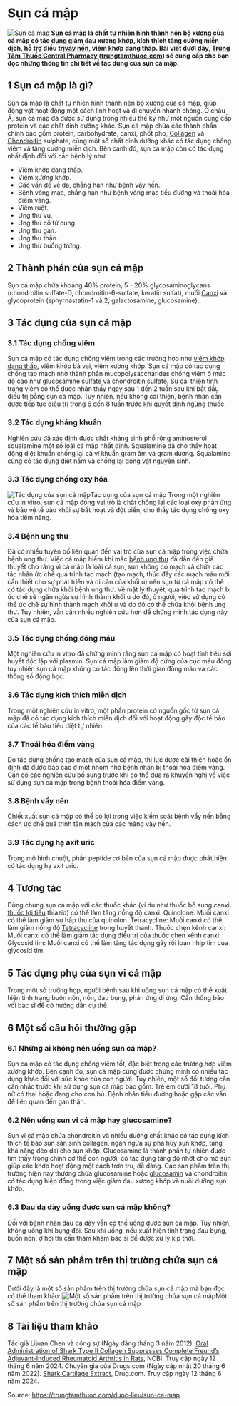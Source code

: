 # Sụn cá mập

![Sụn cá mập ](https://trungtamthuoc.com/images/others/sun-ca-map-va-cong-dung-5718.jpg)
**Sụn ​​cá mập là chất tự nhiên hình thành nên bộ xương của cá mập có tác dụng giảm đau xương khớp, kích thích tăng cường miễn dịch, hỗ trợ điều trị[vảy nến](https://trungtamthuoc.com/bai-viet/benh-vay-nen "vảy nến"), viêm khớp dạng thấp. Bài viết dưới đây, [Trung Tâm Thuốc Central Pharmacy](https://trungtamthuoc.com/ "Trung Tâm Thuốc Central Pharmacy") ([trungtamthuoc.com](https://trungtamthuoc.com/ "trungtamthuoc.com")) sẽ cung cấp cho bạn đọc những thông tin chi tiết về tác dụng của sụn cá mập.**
##  1 Sụn cá mập là gì?
Sụn ​​cá mập là chất tự nhiên hình thành nên bộ xương của cá mập, giúp động vật hoạt động một cách linh hoạt và di chuyển nhanh chóng. Ở châu Á, sụn cá mập đã được sử dụng trong nhiều thế kỷ như một nguồn cung cấp protein và các chất dinh dưỡng khác.
Sụn ​​cá mập chứa các thành phần chính bao gồm protein, carbohydrate, canxi, phốt pho, [Collagen](https://trungtamthuoc.com/hoat-chat/collagen "Collagen") và [Chondroitin](https://trungtamthuoc.com/hoat-chat/chondroitin "Chondroitin") sulphate, cùng một số chất dinh dưỡng khác có tác dụng chống viêm và tăng cường miễn dịch. Bên cạnh đó, sụn cá mập còn có tác dụng nhất định đối với các bệnh lý như:
  * Viêm khớp dạng thấp.
  * Viêm xương khớp.
  * Các vấn đề về da, chẳng hạn như bệnh vẩy nến.
  * Bệnh võng mạc, chẳng hạn như bệnh võng mạc tiểu đường và thoái hóa điểm vàng.
  * Viêm ruột.
  * Ung thư vú.
  * Ung thư cổ tử cung.
  * Ung thu gan.
  * Ung thư thận.
  * Ung thư buồng trứng.


##  2 Thành phần của sụn cá mập
Sụn ​​cá mập chứa khoảng 40% protein, 5 - 20% glycosaminoglycans (chondroitin sulfate-D, chondroitin-6-sulfate, keratin sulfat), muối [Canxi](https://trungtamthuoc.com/hoat-chat/canxi "Canxi") và glycoprotein (sphyrnastatin-1 và 2, galactosamine, glucosamine).
##  3 Tác dụng của sụn cá mập
### 3.1 Tác dụng chống viêm
Sụn ​​cá mập có tác dụng chống viêm trong các trường hợp như [viêm khớp dạng thấp](https://trungtamthuoc.com/bai-viet/viem-khop-dang-thap "viêm khớp dạng thấp"), viêm khớp bả vai, viêm xương khớp. Sụn cá mập có tác dụng chống tạo mạch nhờ thành phần mucopolysaccharides chống viêm ở mức độ cao như glucosamine sulfate và chondroitin sulfate. Sự cải thiện tình trạng viêm có thể được nhận thấy ngay sau 1 đến 2 tuần sau khi bắt đầu điều trị bằng sụn cá mập. Tuy nhiên, nếu không cải thiện, bệnh nhân cần được tiếp tục điều trị trong 6 đến 8 tuần trước khi quyết định ngừng thuốc. 
### 3.2 Tác dụng kháng khuẩn
Nghiên cứu đã xác định được chất kháng sinh phổ rộng aminosterol squalamine một số loài cá mập nhất định. Squalamine đã cho thấy hoạt động diệt khuẩn chống lại cả vi khuẩn gram âm và gram dương. Squalamine cũng có tác dụng diệt nấm và chống lại động vật nguyên sinh.
### 3.3 Tác dụng chống oxy hóa
![Tác dụng của sụn cá mập](https://trungtamthuoc.com/images/item/sun-ca-map-va-cong-dung-1.jpg)Tác dụng của sụn cá mập
Trong một nghiên cứu in vitro, sụn cá mập đóng vai trò là chất chống lại các loại oxy phản ứng và bảo vệ tế bào khỏi sự bất hoạt và đột biến, cho thấy tác dụng chống oxy hóa tiềm năng.
### 3.4 Bệnh ung thư
Đã có nhiều tuyên bố liên quan đến vai trò của sụn cá mập trong việc chữa bệnh ung thư. Việc cá mập hiếm khi mắc [bệnh ung thư](https://trungtamthuoc.com/bai-viet/dai-cuong-ung-thu "bệnh ung thư") đã dẫn đến giả thuyết cho rằng vì cá mập là loài cá sụn, sụn không có mạch và chứa các tác nhân ức chế quá trình tạo mạch (tạo mạch, thúc đẩy các mạch máu mới cần thiết cho sự phát triển và di căn của khối u) nên sụn từ cá mập có thể có tác dụng chữa khỏi bệnh ung thư.
Về mặt lý thuyết, quá trình tạo mạch bị ức chế sẽ ngăn ngừa sự hình thành khối u do đó, ở người, việc sử dụng có thể ức chế sự hình thành mạch khối u và do đó có thể chữa khỏi bệnh ung thư. Tuy nhiên, vẫn cần nhiều nghiên cứu hơn để chứng minh tác dụng này của sụn cá mập.
### 3.5 Tác dụng chống đông máu
Một nghiên cứu in vitro đã chứng minh rằng sụn cá mập có hoạt tính tiêu sợi huyết độc lập với plasmin. Sụn ​​cá mập làm giảm độ cứng của cục máu đông tuy nhiên sụn cá mập không có tác động lên thời gian đông máu và các thông số động học.
### 3.6 Tác dụng kích thích miễn dịch
Trong một nghiên cứu in vitro, một phần protein có nguồn gốc từ sụn cá mập đã có tác dụng kích thích miễn dịch đối với hoạt động gây độc tế bào của các tế bào tiêu diệt tự nhiên.
### 3.7 Thoái hóa điểm vàng
Do tác dụng chống tạo mạch của sụn cá mập, thị lực được cải thiện hoặc ổn định đã được báo cáo ở một nhóm nhỏ bệnh nhân bị thoái hóa điểm vàng. Cần có các nghiên cứu bổ sung trước khi có thể đưa ra khuyến nghị về việc sử dụng sụn cá mập trong bệnh thoái hóa điểm vàng.
### 3.8 Bệnh vẩy nến
Chiết xuất sụn cá mập có thể có lợi trong việc kiểm soát bệnh vẩy nến bằng cách ức chế quá trình tân mạch của các mảng vảy nến.
### 3.9 Tác dụng hạ axit uric
Trong mô hình chuột, phần peptide cơ bản của sụn cá mập được phát hiện có tác dụng hạ axit uric.
##  4 Tương tác
Dùng chung sụn cá mập với các thuốc khác (ví dụ như thuốc bổ sung canxi, [thuốc lợi tiểu](https://trungtamthuoc.com/bai-viet/duoc-ly-thuoc-loi-tieu-dai-cuong-va-cac-thuoc-cu-the "thuốc lợi tiểu") thiazid) có thể làm tăng nồng độ canxi.
Quinolone: ​​Muối canxi có thể làm giảm sự hấp thu của quinolon.
Tetracycline: Muối canxi có thể làm giảm nồng độ [Tetracycline](https://trungtamthuoc.com/hoat-chat/tetracycline "Tetracycline") trong huyết thanh.
Thuốc chẹn kênh canxi: Muối canxi có thể làm giảm tác dụng điều trị của thuốc chẹn kênh canxi.
Glycosid tim: Muối canxi có thể làm tăng tác dụng gây rối loạn nhịp tim của glycosid tim.
##  5 Tác dụng phụ của sụn vi cá mập
Trong một số trường hợp, người bệnh sau khi uống sụn cá mập có thể xuất hiện tình trạng buôn nôn, nôn, đau bụng, phản ứng dị ứng. Cần thông báo với bác sĩ để có hướng dẫn cụ thể.
##  6 Một số câu hỏi thường gặp
### 6.1 Những ai không nên uống sụn cá mập?
Sụn cá mập có tác dụng chống viêm tốt, đặc biệt trong các trường hợp viêm xương khớp. Bên cạnh đó, sụn cá mập cũng được chứng minh có nhiều tác dụng khác đối với sức khỏe của con người. Tuy nhiên, một số đối tượng cần cân nhắc trước khi sử dụng sụn cá mập bảo gồm:
Trẻ em dưới 18 tuổi.
Phụ nữ có thai hoặc đang cho con bú.
Bệnh nhân tiểu đường hoặc gặp các vấn đề liên quan đến gan thận.
### 6.2 Nên uống sụn vi cá mập hay glucosamine?
Sụn vi cá mập chứa chondroitin và nhiều dưỡng chất khác có tác dụng kích thích tế bào sụn sản sinh collagen, ngăn ngừa sự phá hủy sụn khớp, tăng khả năng dẻo dai cho sụn khớp.
Glucosamine là thành phần tự nhiên được tìm thấy trong chính cơ thể con người, có tác dụng tăng độ nhớt cho mô sụn giúp các khớp hoạt động một cách trơn tru, dễ dàng.
Các sản phẩm trên thị trường hiện nay thường chứa glucosamine hoặc [glucosamin](https://trungtamthuoc.com/hoat-chat/glucosamine "glucosamin") và chondroitin có tác dụng hiệp đồng trong việc giảm đau xương khớp và nuôi dưỡng sụn khớp.
### 6.3 Đau dạ dày uống được sụn cá mập không?
Đối với bệnh nhân đau dạ dày vẫn có thể uống được sụn cá mập. Tuy nhiên, không uống khi bụng đói. Sau khi uống, nếu xuất hiện tình trạng đau bụng, buồn nôn, ợ hơi thì cần thăm khám bác sĩ để được xử lý kịp thời.
##  7 Một số sản phẩm trên thị trường chứa sụn cá mập
Dưới đây là một số sản phẩm trên thị trường chứa sụn cá mập mà bạn đọc có thể tham khảo:
![Một số sản phẩm trên thị trường chứa sụn cá mập](https://trungtamthuoc.com/images/item/sun-ca-map-va-cong-dung-0.jpg)Một số sản phẩm trên thị trường chứa sụn cá mập
##  8 Tài liệu tham khảo
Tác giả Lijuan Chen và cộng sự (Ngày đăng tháng 3 năm 2012). [Oral Administration of Shark Type II Collagen Suppresses Complete Freund’s Adjuvant-Induced Rheumatoid Arthritis in Rats](https://www.ncbi.nlm.nih.gov/pmc/articles/PMC3763645/), NCBI. Truy cập ngày 12 tháng 6 năm 2024.
Chuyên gia của Drugs.com (Ngày cập nhật 20 tháng 6 năm 2022). [Shark Cartilage Extract](https://www.drugs.com/npp/shark-cartilage-extract.html), Drug.com. Truy cập ngày 12 tháng 6 năm 2024.


Source: https://trungtamthuoc.com/duoc-lieu/sun-ca-map